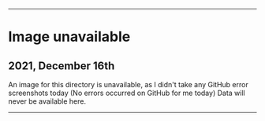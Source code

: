 
***

# Image unavailable

## 2021, December 16th

An image for this directory is unavailable, as I didn't take any GitHub error screenshots today (No errors occurred on GitHub for me today) Data will never be available here.

***
